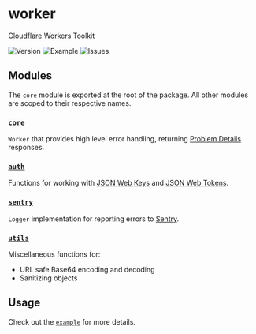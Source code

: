 # worker

[Cloudflare Workers](https://developers.cloudflare.com/workers/) Toolkit

![Version](https://img.shields.io/npm/v/@okkema/worker?logo=npm)
![Example](https://img.shields.io/github/actions/workflow/status/okkema/worker/push-example.yaml?branch=main&label=example&logo=cloudflare)
![Issues](https://img.shields.io/github/issues/okkema/worker?logo=github)

## Modules

The `core` module is exported at the root of the package. All other modules are scoped to their respective names.

### [`core`](./src/core/)

`Worker` that provides high level error handling, returning [Problem Details](https://datatracker.ietf.org/doc/html/rfc7807) responses. 

### [`auth`](./src/auth/)

Functions for working with [JSON Web Keys](https://datatracker.ietf.org/doc/html/rfc7517) and [JSON Web Tokens](https://datatracker.ietf.org/doc/html/rfc7519).

### [`sentry`](./src/sentry)

`Logger` implementation for reporting errors to [Sentry](https://docs.sentry.io/).

### [`utils`](./src/utils/)

Miscellaneous functions for:

- URL safe Base64 encoding and decoding
- Sanitizing objects


## Usage

Check out the [`example`](./example) for more details.
